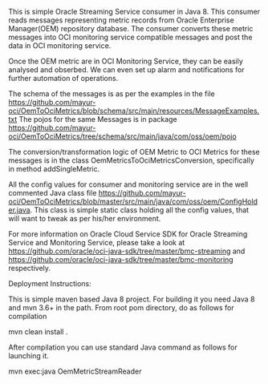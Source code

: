 This is simple Oracle Streaming Service consumer in Java 8.
This consumer reads messages representing metric records from Oracle Enterprise Manager(OEM) repository database. The consumer converts these metric messages into OCI monitoring service compatible messages and post the data in OCI monitoring service. 

Once the OEM metric are in OCI Monitoring Service, they can be easily analysed and obserbed. We can even set up alarm and notifications for further automation of operations.

The schema of the messages is as per the examples in the file https://github.com/mayur-oci/OemToOciMetrics/blob/schema/src/main/resources/MessageExamples.txt
The pojos for the same Messages is in package https://github.com/mayur-oci/OemToOciMetrics/tree/schema/src/main/java/com/oss/oem/pojo

The conversion/transformation logic of OEM Metric to OCI Metrics for these messages is in the class OemMetricsToOciMetricsConversion, specifically in method addSingleMetric.

All the config values for consumer and monitoring service are in the well commented Java class file
https://github.com/mayur-oci/OemToOciMetrics/blob/master/src/main/java/com/oss/oem/ConfigHolder.java. This class is simple static class holding all the config values, that will want to tweak as per his/her environment. 

For more information on Oracle Cloud Service SDK for Oracle Streaming Service and Monitoring Service, please take a look at 
https://github.com/oracle/oci-java-sdk/tree/master/bmc-streaming and https://github.com/oracle/oci-java-sdk/tree/master/bmc-monitoring respectively.


Deployment Instructions: 

This is simple maven based Java 8 project. For building it you need Java 8 and mvn 3.6+ in the path. 
From root pom directory, do as follows for compilation 

mvn clean install . 

After compilation you can use standard Java command as follows for launching it.

mvn exec:java OemMetricStreamReader
